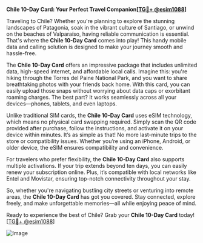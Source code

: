 **Chile 10-Day Card: Your Perfect Travel Companion[[TG💪+ @esim1088](https://t.me/s/esim1088)]**

Traveling to Chile? Whether you're planning to explore the stunning landscapes of Patagonia, soak in the vibrant culture of Santiago, or unwind on the beaches of Valparaíso, having reliable communication is essential. That's where the **Chile 10-Day Card** comes into play! This handy mobile data and calling solution is designed to make your journey smooth and hassle-free.

The **Chile 10-Day Card** offers an impressive package that includes unlimited data, high-speed internet, and affordable local calls. Imagine this: you're hiking through the Torres del Paine National Park, and you want to share breathtaking photos with your friends back home. With this card, you can easily upload those snaps without worrying about data caps or exorbitant roaming charges. The best part? It works seamlessly across all your devices—phones, tablets, and even laptops.

Unlike traditional SIM cards, the **Chile 10-Day Card** uses eSIM technology, which means no physical card swapping required. Simply scan the QR code provided after purchase, follow the instructions, and activate it on your device within minutes. It’s as simple as that! No more last-minute trips to the store or compatibility issues. Whether you’re using an iPhone, Android, or older device, the eSIM ensures compatibility and convenience.

For travelers who prefer flexibility, the **Chile 10-Day Card** also supports multiple activations. If your trip extends beyond ten days, you can easily renew your subscription online. Plus, it’s compatible with local networks like Entel and Movistar, ensuring top-notch connectivity throughout your stay.

So, whether you're navigating bustling city streets or venturing into remote areas, the **Chile 10-Day Card** has got you covered. Stay connected, explore freely, and make unforgettable memories—all while enjoying peace of mind.

Ready to experience the best of Chile? Grab your **Chile 10-Day Card** today! [[TG💪+ @esim1088](https://t.me/s/esim1088)] 

![Image](https://i.postimg.cc/Y0z9fWf4/image.png)